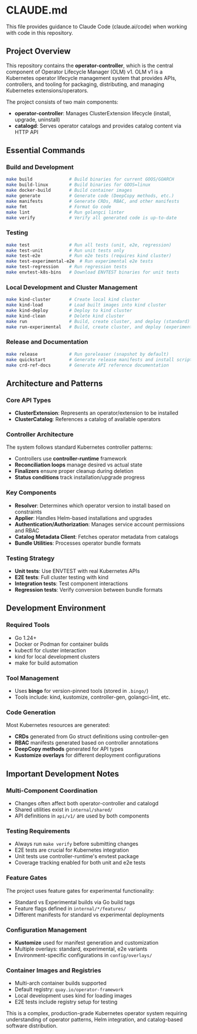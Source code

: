 # CLAUDE.md

This file provides guidance to Claude Code (claude.ai/code) when working with code in this repository.

## Project Overview

This repository contains the **operator-controller**, which is the central component of Operator Lifecycle Manager (OLM) v1. OLM v1 is a Kubernetes operator lifecycle management system that provides APIs, controllers, and tooling for packaging, distributing, and managing Kubernetes extensions/operators.

The project consists of two main components:
- **operator-controller**: Manages ClusterExtension lifecycle (install, upgrade, uninstall)
- **catalogd**: Serves operator catalogs and provides catalog content via HTTP API

## Essential Commands

### Build and Development
```bash
make build              # Build binaries for current GOOS/GOARCH
make build-linux        # Build binaries for GOOS=linux
make docker-build       # Build container images
make generate           # Generate code (DeepCopy methods, etc.)
make manifests          # Generate CRDs, RBAC, and other manifests
make fmt                # Format Go code
make lint               # Run golangci linter
make verify             # Verify all generated code is up-to-date
```

### Testing
```bash
make test               # Run all tests (unit, e2e, regression)
make test-unit          # Run unit tests only
make test-e2e           # Run e2e tests (requires kind cluster)
make test-experimental-e2e  # Run experimental e2e tests
make test-regression    # Run regression tests
make envtest-k8s-bins   # Download ENVTEST binaries for unit tests
```

### Local Development and Cluster Management
```bash
make kind-cluster       # Create local kind cluster
make kind-load          # Load built images into kind cluster
make kind-deploy        # Deploy to kind cluster
make kind-clean         # Delete kind cluster
make run                # Build, create cluster, and deploy (standard)
make run-experimental   # Build, create cluster, and deploy (experimental)
```

### Release and Documentation
```bash
make release            # Run goreleaser (snapshot by default)
make quickstart         # Generate release manifests and install scripts
make crd-ref-docs       # Generate API reference documentation
```

## Architecture and Patterns

### Core API Types
- **ClusterExtension**: Represents an operator/extension to be installed
- **ClusterCatalog**: References a catalog of available operators

### Controller Architecture
The system follows standard Kubernetes controller patterns:
- Controllers use **controller-runtime** framework
- **Reconciliation loops** manage desired vs actual state
- **Finalizers** ensure proper cleanup during deletion
- **Status conditions** track installation/upgrade progress

### Key Components
- **Resolver**: Determines which operator version to install based on constraints
- **Applier**: Handles Helm-based installations and upgrades
- **Authentication/Authorization**: Manages service account permissions and RBAC
- **Catalog Metadata Client**: Fetches operator metadata from catalogs
- **Bundle Utilities**: Processes operator bundle formats

### Testing Strategy
- **Unit tests**: Use ENVTEST with real Kubernetes APIs
- **E2E tests**: Full cluster testing with kind
- **Integration tests**: Test component interactions
- **Regression tests**: Verify conversion between bundle formats

## Development Environment

### Required Tools
- Go 1.24+
- Docker or Podman for container builds
- kubectl for cluster interaction
- kind for local development clusters
- make for build automation

### Tool Management
- Uses **bingo** for version-pinned tools (stored in `.bingo/`)
- Tools include: kind, kustomize, controller-gen, golangci-lint, etc.

### Code Generation
Most Kubernetes resources are generated:
- **CRDs** generated from Go struct definitions using controller-gen
- **RBAC** manifests generated based on controller annotations
- **DeepCopy methods** generated for API types
- **Kustomize overlays** for different deployment configurations

## Important Development Notes

### Multi-Component Coordination
- Changes often affect both operator-controller and catalogd
- Shared utilities exist in `internal/shared/`
- API definitions in `api/v1/` are used by both components

### Testing Requirements
- Always run `make verify` before submitting changes
- E2E tests are crucial for Kubernetes integration
- Unit tests use controller-runtime's envtest package
- Coverage tracking enabled for both unit and e2e tests

### Feature Gates
The project uses feature gates for experimental functionality:
- Standard vs Experimental builds via Go build tags
- Feature flags defined in `internal/*/features/`
- Different manifests for standard vs experimental deployments

### Configuration Management
- **Kustomize** used for manifest generation and customization
- Multiple overlays: standard, experimental, e2e variants
- Environment-specific configurations in `config/overlays/`

### Container Images and Registries
- Multi-arch container builds supported
- Default registry: `quay.io/operator-framework`
- Local development uses kind for loading images
- E2E tests include registry setup for testing

This is a complex, production-grade Kubernetes operator system requiring understanding of operator patterns, Helm integration, and catalog-based software distribution.